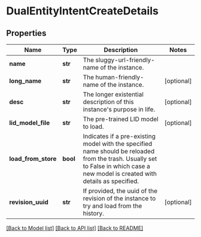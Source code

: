 # DualEntityIntentCreateDetails

## Properties
Name | Type | Description | Notes
------------ | ------------- | ------------- | -------------
**name** | **str** | The sluggy-url-friendly-name of the instance. | 
**long_name** | **str** | The human-friendly-name of the instance. | [optional] 
**desc** | **str** | The longer existential description of this instance&#39;s purpose in life. | [optional] 
**lid_model_file** | **str** | The pre-trained LID model to load. | [optional] 
**load_from_store** | **bool** | Indicates if a pre-existing model with the specified name should be reloaded from the trash. Usually set to False in which case a new model is created with details as specified. | 
**revision_uuid** | **str** | If provided, the uuid of the revision of the instance to try and load from the history. | [optional] 

[[Back to Model list]](../README.md#documentation-for-models) [[Back to API list]](../README.md#documentation-for-api-endpoints) [[Back to README]](../README.md)


